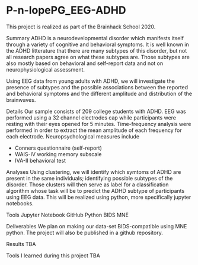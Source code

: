 # P-n-lopePG_EEG-ADHD
This project is realized as part of the Brainhack School 2020.

Summary
ADHD is a neurodevelopmental disorder which manifests itself through a variety of cognitive and 
behavioral symptoms. It is well known in the ADHD litterature that there are many subtypes of this
disorder, but not all research papers agree on what these subtypes are. Those subtypes are also
mostly based on behavioral and self-report data and not on neurophysiological assessment.

Using EEG data from young adults with ADHD, we will investigate the presence of subtypes and
the possible associations between the reported and behavioral symptoms and the different 
amplitude and distribution of the brainwaves.


Details
Our sample consists of 209 college students with ADHD. EEG was performed using a 32 channel 
electrodes cap while participants were resting with their eyes opened for 5 minutes. Time-frequency 
analysis were performed in order to extract the mean amplitude of each frequency for each electrode.
Neuropsychological measures include
- Conners questionnaire (self-report)
- WAIS-IV working memory subscale
- IVA-II behavioral test

Analyses
Using clustering, we will identify which symtoms of ADHD are present in the same individuals; identifying
possible subtypes of the disorder. Those clusters will then serve as label for a classification 
algorithm whose task will be to predict the ADHD subtype of participants using EEG data. 
This will be realized using python, more specifically jupyter notebooks. 


Tools
Jupyter Notebook
GitHub
Python
BIDS
MNE

Deliverables
We plan on making our data-set BIDS-compatible using MNE python. 
The project will also be published in a github repository.

Results
TBA

Tools I learned during this project
TBA

